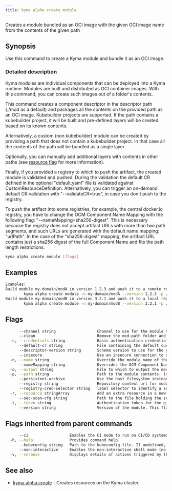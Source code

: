 ```yaml
---
title: kyma alpha create module
---
```


Creates a module bundled as an OCI image with the given OCI image name from the contents of the given path

## Synopsis

Use this command to create a Kyma module and bundle it as an OCI image.

### Detailed description

Kyma modules are individual components that can be deployed into a Kyma runtime. Modules are built and distributed as OCI container images. 
With this command, you can create such images out of a folder's contents.

This command creates a component descriptor in the descriptor path (./mod as a default) and packages all the contents on the provided path as an OCI image.
Kubebuilder projects are supported. If the path contains a kubebuilder project, it will be built and pre-defined layers will be created based on its known contents.

Alternatively, a custom (non kubebuilder) module can be created by providing a path that does not contain a kubebuilder project. In that case all the contents of the path will be bundled as a single layer.

Optionally, you can manually add additional layers with contents in other paths (see [resource flag](#flags) for more information).

Finally, if you provided a registry to which to push the artifact, the created module is validated and pushed. During the validation the default CR defined in the optional "default.yaml" file is validated against CustomResourceDefinition.
Alternatively, you can trigger an on-demand default CR validation with "--validateCR=true", in case you don't push to the registry.

To push the artifact into some registries, for example, the central docker.io registry, you have to change the OCM Component Name Mapping with the following flag: "--nameMapping=sha256-digest". This is necessary because the registry does not accept artifact URLs with more than two path segments, and such URLs are generated with the default name mapping: "urlPath". In the case of the "sha256-digest" mapping, the artifact URL contains just a sha256 digest of the full Component Name and fits the path length restrictions.



```bash
kyma alpha create module [flags]
```

## Examples

```bash
Examples:
Build module my-domain/modA in version 1.2.3 and push it to a remote registry
		kyma alpha create module -n my-domain/modA --version 1.2.3 -p /path/to/module --registry https://dockerhub.com
Build module my-domain/modB in version 3.2.1 and push it to a local registry "unsigned" subfolder without tls
		kyma alpha create module -n my-domain/modB --version 3.2.1 -p /path/to/module --registry http://localhost:5001/unsigned --insecure

```

## Flags

```bash
      --channel string                  Channel to use for the module template. (default "regular")
      --clean                           Remove the mod-path folder and all its contents at the end.
  -c, --credentials string              Basic authentication credentials for the given registry in the format user:password
      --default-cr string               File containing the default custom resource of the module. If the module is a kubebuilder project, the default CR will be automatically detected.
      --descriptor-version string       Schema version to use for the generated OCM descriptor. One of ocm.software/v3alpha1,v2 (default "v2")
      --insecure                        Use an insecure connection to access the registry.
  -n, --name string                     Override the module name of the kubebuilder project. If the module is not a kubebuilder project, this flag is mandatory.
      --nameMapping string              Overrides the OCM Component Name Mapping, one of: "urlPath" or "sha256-digest" (default "urlPath")
  -o, --output string                   File to which to output the module template if the module is uploaded to a registry (default "template.yaml")
  -p, --path string                     Path to the module contents. (default current directory)
      --persistent-archive              Use the host filesystem instead of inmemory archiving to build the module
      --registry string                 Repository context url for module to upload. The repository url will be automatically added to the repository contexts in the module
      --registry-cred-selector string   label selector to identify a secret of type kubernetes.io/dockerconfigjson (that needs to be created externally) which allows the image to be accessed in private image registries. This can be used if you push your module to a registry with authenticated access. Example: "label1=value1,label2=value2"
  -r, --resource stringArray            Add an extra resource in a new layer with format <NAME:TYPE@PATH>. It is also possible to provide only a path; name will default to the last path element and type to 'helm-chart'
      --sec-scan-cfg string             Path to the file holding the security scan configuration.
  -t, --token string                    Authentication token for the given registry (alternative to basic authentication).
      --version string                  Version of the module. This flag is mandatory.
```

## Flags inherited from parent commands

```bash
      --ci                  Enables the CI mode to run on CI/CD systems. It avoids any user interaction (such as no dialog prompts) and ensures that logs are formatted properly in log files (such as no spinners for CLI steps).
  -h, --help                Provides command help.
      --kubeconfig string   Path to the kubeconfig file. If undefined, Kyma CLI uses the KUBECONFIG environment variable, or falls back "/$HOME/.kube/config".
      --non-interactive     Enables the non-interactive shell mode (no colorized output, no spinner).
  -v, --verbose             Displays details of actions triggered by the command.
```

## See also

* [kyma alpha create](kyma_alpha_create.md)	 - Creates resources on the Kyma cluster.

